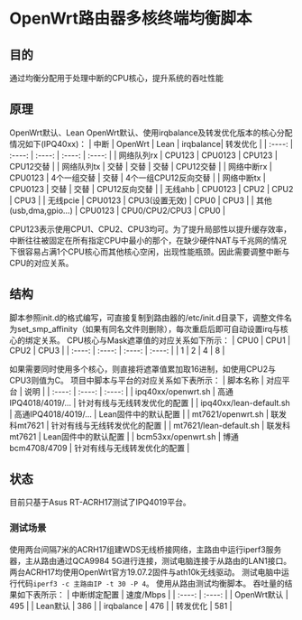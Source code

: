 # OpenWrt路由器多核终端均衡脚本
## 目的
通过均衡分配用于处理中断的CPU核心，提升系统的吞吐性能
## 原理
OpenWrt默认、Lean OpenWrt默认、使用irqbalance及转发优化版本的核心分配情况如下(IPQ40xx)：
| 中断 | OpenWrt | Lean | irqbalance| 转发优化 | 
| :----: | :----: | :----: | :----: | :----: |
| 网络队列rx | CPU123 | CPU0123 | CPU123 | CPU12交替 |
| 网络队列tx | 交替 | 交替 | 交替 | CPU12交替 |
| 网络中断rx | CPU0123 | 4个一组交替 | 交替 | 4个一组CPU12反向交替 |
| 网络中断tx | CPU0123 | 交替 | 交替 | CPU12反向交替 |
| 无线ahb | CPU0123 | CPU2 | CPU2 | CPU3 |
| 无线pcie | CPU0123 | CPU3(设置无效) | CPU0 | CPU3 |
| 其他(usb,dma,gpio...) | CPU0123 | CPU0/CPU2/CPU3 | CPU0 |

CPU123表示使用CPU1、CPU2、CPU3均可。为了提升局部性以提升缓存效率，中断往往被固定在所有指定CPU中最小的那个，在缺少硬件NAT与千兆网的情况下很容易占满1个CPU核心而其他核心空闲，出现性能瓶颈。因此需要调整中断与CPU的对应关系。
## 结构
脚本参照init.d的格式编写，可直接复制到路由器的/etc/init.d目录下，调整文件名为set_smp_affinity（如果有同名文件则删除），每次重启后即可自动设置irq与核心的绑定关系。
CPU核心与Mask遮罩值的对应关系如下所示：
| CPU0 | CPU1 | CPU2 | CPU3 |
| :----: | :----: | :----: | :----: |
| 1 | 2 | 4 | 8 |

如果需要同时使用多个核心，则直接将遮罩值累加取16进制，如使用CPU2与CPU3则值为C。
项目中脚本与平台的对应关系如下表所示：
| 脚本名称 | 对应平台 | 说明 |
| :----: | :----: | :----: |
| ipq40xx/openwrt.sh | 高通IPQ4018/4019/... | 针对有线与无线转发优化的配置 |
| ipq40xx/lean-default.sh | 高通IPQ4018/4019/... | Lean固件中的默认配置 |
| mt7621/openwrt.sh | 联发科mt7621 | 针对有线与无线转发优化的配置 |
| mt7621/lean-default.sh | 联发科mt7621 | Lean固件中的默认配置 |
| bcm53xx/openwrt.sh | 博通bcm4708/4709 | 针对有线与无线转发优化的配置 |
## 状态
目前只基于Asus RT-ACRH17测试了IPQ4019平台。
### 测试场景
使用两台间隔7米的ACRH17组建WDS无线桥接网络，主路由中运行iperf3服务器，主从路由通过QCA9984 5G进行连接，测试电脑连接于从路由的LAN1接口。
两台ACRH17均使用OpenWrt官方19.07.2固件与ath10k无线驱动。
测试电脑中运行代码`iperf3 -c 主路由IP -t 30 -P 4`。
使用从路由测试均衡脚本。
吞吐量的结果如下表所示：
| 中断绑定配置 | 速度/Mbps |
| :----: | :----: |
| OpenWrt默认 | 495 |
| Lean默认 | 386 |
| irqbalance | 476 |
| 转发优化 | 581 |
